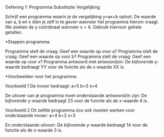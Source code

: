 Oefening 1: Programma Substitutie Vergelijking

Schrijf een programma waarin je de vergelijking y=ax+b oplost.
De waarde van a, b en x dien je zelf in te geven wanneer het programma hierom vraagt.
We zoeken de y coördinaat wanneer x = 4.
Gebruik hiervoor gehele getallen.

*Stappen programma:

Programma stelt de vraag: Geef een waarde op voor a?
Programma stelt de vraag: Geef een waarde op voor b?
Programma stelt de vraag: Geef een waarde op voor x?
Programma antwoord met antwoordzin: De bijhorende y-waarde bedraagt YY voor de functie als de x-waarde XX is.

*Voorbeelden voor het programma:

Voorbeeld 1
De invoer bedraagt: 
a=5
b=3
x=4

De uitvoer van je programma moet onderstaande antwoordzin zijn:
De bijhorende y-waarde bedraagt 23 voor de functie als de x-waarde 4 is. 

Voorbeeld 2
Dit zelfde programma zou ook moeten werken voor onderstaande invoer:
a=4
b=2
x=3

En onderstaande uitvoer:
De bijhorende y-waarde bedraagt 14 voor de functie als de x-waarde 3 is.





